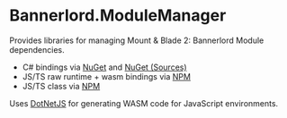 # Bannerlord.ModuleManager

Provides libraries for managing Mount & Blade 2: Bannerlord Module dependencies.
* C# bindings via [NuGet](https://www.nuget.org/packages/Bannerlord.ModuleManager/) and [NuGet (Sources)](https://www.nuget.org/packages/Bannerlord.ModuleManager.Source/)
* JS/TS raw runtime + wasm bindings via [NPM](https://www.npmjs.com/package/@butr/blmodulemanager-raw)
* JS/TS class via [NPM](https://www.npmjs.com/package/@butr/blmodulemanager-ts)

Uses [DotNetJS](https://github.com/Elringus/DotNetJS) for generating WASM code for JavaScript environments.

